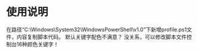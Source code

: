 # 使用说明
在路径“C:\Windows\System32\WindowsPowerShell\v1.0”下新增profile.ps1文件，内容复制脚本代码。
默认关键字配色不满意？
没关系，可以修改脚本文件控制台16种颜色关键字！
